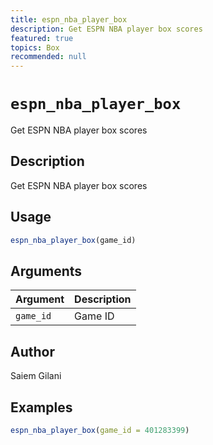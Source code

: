 ```yaml
---
title: espn_nba_player_box
description: Get ESPN NBA player box scores
featured: true
topics: Box
recommended: null
---
```

# `espn_nba_player_box`

Get ESPN NBA player box scores


## Description

Get ESPN NBA player box scores


## Usage

```r
espn_nba_player_box(game_id)
```


## Arguments

Argument      |Description
------------- |----------------
`game_id`     |     Game ID


## Author

Saiem Gilani


## Examples

```r
espn_nba_player_box(game_id = 401283399)
```


